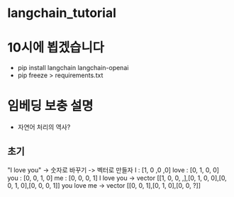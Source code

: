 # langchain_tutorial

#  10시에 뵙겠습니다
- pip install langchain langchain-openai
- pip freeze > requirements.txt

# 임베딩 보충 설명
- 자연어 처리의 역사?
## 초기
"I love you"
-> 숫자로 바꾸기 -> 벡터로 만들자
I : [1, 0 ,0 ,0]
love : [0, 1, 0, 0]
you : [0, 0, 1, 0]
me : [0, 0, 0, 1]
I love you -> vector [[1, 0, 0, ,],[0, 1, 0, 0],[0, 0, 1, 0],[0, 0, 0, 1]]
you love me  -> vector [[0, 0, 1],[0, 1, 0],[0, 0, ?]]